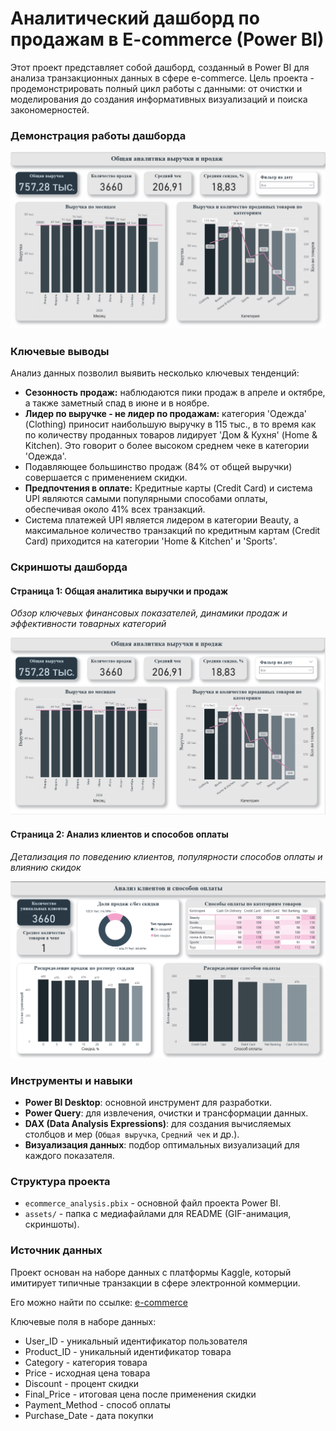 # Аналитический дашборд по продажам в E-commerce (Power BI)

Этот проект представляет собой дашборд, созданный в Power BI для анализа транзакционных данных в сфере e-commerce. Цель проекта - продемонстрировать полный цикл работы с данными: от очистки и моделирования до создания информативных визуализаций и поиска закономерностей.

### Демонстрация работы дашборда

![Демонстрация работы дашборда](assets/dashboard_animation.gif)

### Ключевые выводы

Анализ данных позволил выявить несколько ключевых тенденций:

*   **Сезонность продаж:** наблюдаются пики продаж в апреле и октябре, а также заметный спад в июне и в ноябре.
*   **Лидер по выручке - не лидер по продажам:** категория 'Одежда' (Clothing) приносит наибольшую выручку в 115 тыс., в то время как по количеству проданных товаров лидирует 'Дом & Кухня' (Home & Kitchen). Это говорит о более высоком среднем чеке в категории 'Одежда'.
*   Подавляющее большинство продаж (84% от общей выручки) совершается с применением скидки.
*   **Предпочтения в оплате:** Кредитные карты (Credit Card) и система UPI являются самыми популярными способами оплаты, обеспечивая около 41% всех транзакций.
*   Система платежей UPI является лидером в категории Beauty, а максимальное количество транзакций по кредитным картам (Credit Card) приходится на категории 'Home & Kitchen' и 'Sports'.

### Скриншоты дашборда

#### Страница 1: Общая аналитика выручки и продаж
*Обзор ключевых финансовых показателей, динамики продаж и эффективности товарных категорий*

![Скриншот страницы 1](assets/dashboard_page_1.png)

#### Страница 2: Анализ клиентов и способов оплаты
*Детализация по поведению клиентов, популярности способов оплаты и влиянию скидок*

![Скриншот страницы 2](assets/dashboard_page_2.png)

### Инструменты и навыки

*   **Power BI Desktop**: основной инструмент для разработки.
*   **Power Query**: для извлечения, очистки и трансформации данных.
*   **DAX (Data Analysis Expressions)**: для создания вычисляемых столбцов и мер (`Общая выручка`, `Средний чек` и др.).
*   **Визуализация данных**: подбор оптимальных визуализаций для каждого показателя.

### Структура проекта

*   `ecommerce_analysis.pbix` - основной файл проекта Power BI.
*   `assets/` - папка с медиафайлами для README (GIF-анимация, скриншоты).

### Источник данных

Проект основан на наборе данных с платформы Kaggle, который имитирует типичные транзакции в сфере электронной коммерции. 

Его можно найти по ссылке: [e-commerce](https://www.kaggle.com/datasets/steve1215rogg/e-commerce-dataset/data?select=ecommerce_dataset_updated.csv)

Ключевые поля в наборе данных:

- User_ID - уникальный идентификатор пользователя
- Product_ID - уникальный идентификатор товара
- Category - категория товара
- Price - исходная цена товара
- Discount - процент скидки
- Final_Price - итоговая цена после применения скидки
- Payment_Method - способ оплаты
- Purchase_Date - дата покупки

